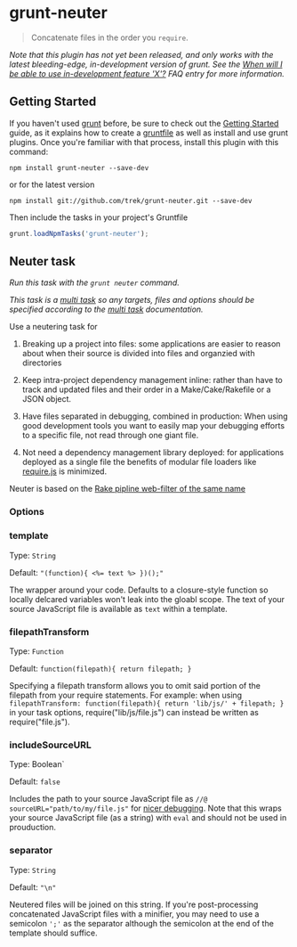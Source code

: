 # grunt-neuter

> Concatenate files in the order you `require`.

_Note that this plugin has not yet been released, and only works with the latest bleeding-edge, in-development version of grunt. See the [When will I be able to use in-development feature 'X'?](https://github.com/gruntjs/grunt/wiki/Frequently-Asked-Questions) FAQ entry for more information._

## Getting Started
If you haven't used [grunt][] before, be sure to check out the [Getting Started][] guide, as it explains how to create a [gruntfile][Getting Started] as well as install and use grunt plugins. Once you're familiar with that process, install this plugin with this command:

```shell
npm install grunt-neuter --save-dev
```
or for the latest version

```shell
npm install git://github.com/trek/grunt-neuter.git --save-dev
```

Then include the tasks in your project's Gruntfile

```javascript
grunt.loadNpmTasks('grunt-neuter');
```


[grunt]: http://gruntjs.com/
[Getting Started]: https://github.com/gruntjs/grunt/wiki/Getting-started


## Neuter task
_Run this task with the `grunt neuter` command._

_This task is a [multi task](https://github.com/gruntjs/grunt/wiki/Configuring-tasks) so any targets, files and options should be specified according to the [multi task](https://github.com/gruntjs/grunt/wiki/Configuring-tasks) documentation._

Use a neutering task for

  1. Breaking up a project into files: some applications are easier to reason about
     when their source is divided into files and organzied with directories

  2. Keep intra-project dependency management inline: rather than have to track
     and updated files and their order in a Make/Cake/Rakefile or a JSON object.

  3. Have files separated in debugging, combined in production: When using
     good development tools you want to easily map your debugging efforts to
     a specific file, not read through one giant file.

  4. Not need a dependency management library deployed: for applications
     deployed as a single file the benefits of modular file loaders like
     [require.js](http://requirejs.org/) is minimized.

Neuter is based on the [Rake pipline web-filter of the same name](https://github.com/wycats/rake-pipeline-web-filters)

### Options

### template
Type: `String`

Default: `"(function){ <%= text %> })();"`

The wrapper around your code. Defaults to a closure-style function so locally delcared variables
won't leak into the gloabl scope. The text of your source JavaScript file is available as `text`
within a template.

### filepathTransform
Type: `Function`

Default: `function(filepath){ return filepath; }`

Specifying a filepath transform allows you to omit said portion of the filepath from your require statements. For example: when using `filepathTransform: function(filepath){ return 'lib/js/' + filepath; }` in your task options, require("lib/js/file.js") can instead be written as require("file.js").

### includeSourceURL
Type: Boolean`

Default: `false`

Includes the path to your source JavaScript file as `//@ sourceURL="path/to/my/file.js"` for
[nicer debugging](http://www.html5rocks.com/en/tutorials/developertools/sourcemaps/#toc-sourceurl). Note that this wraps your source JavaScript file (as a string) with `eval` and should not be used in prouduction.

### separator
Type: `String`

Default: `"\n"`

Neutered files will be joined on this string. If you're post-processing concatenated JavaScript files with a minifier, you may need to use a semicolon `';'` as the separator although the semicolon at the end of the template should suffice.